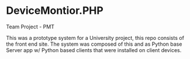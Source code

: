 # DeviceMontior.PHP
Team Project - PMT


This was a prototype system for a University project, this repo consists of the front end site. The system was composed of this and as Python base Server app w/ Python based clients that were installed on client devices.
